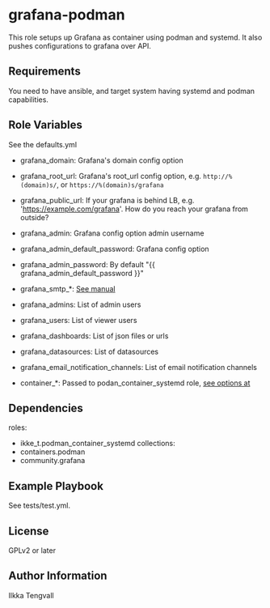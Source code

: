 grafana-podman
==============

This role setups up Grafana as container using podman and systemd. It also
pushes configurations to grafana over API.

Requirements
------------

You need to have ansible, and target system having systemd and podman capabilities.


Role Variables
--------------

See the defaults.yml

* grafana_domain: Grafana's domain config option
* grafana_root_url: Grafana's root_url config option, e.g. ```http://%(domain)s/```,
  or ```https://%(domain)s/grafana```
* grafana_public_url: If your grafana is behind LB, e.g. 'https://example.com/grafana'.
  How do you reach your grafana from outside?
* grafana_admin: Grafana config option admin username
* grafana_admin_default_password: Grafana config option
* grafana_admin_password: By default "{{ grafana_admin_default_password }}"
* grafana_smtp_*: [See manual](https://grafana.com/docs/grafana/latest/alerting/notifications/#email)
* grafana_admins: List of admin users
* grafana_users: List of viewer users
* grafana_dashboards: List of json files or urls
* grafana_datasources: List of datasources
* grafana_email_notification_channels: List of email notification channels

* container_*: Passed to podan_container_systemd role,
  [see options at](https://github.com/ikke-t/podman-container-systemd)


Dependencies
------------

roles:
  - ikke_t.podman_container_systemd
collections:
  - containers.podman
  - community.grafana

Example Playbook
----------------

See tests/test.yml.

License
-------

GPLv2 or later

Author Information
------------------

Ilkka Tengvall
